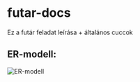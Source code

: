 # futar-docs
Ez a futár feladat leírása + általános cuccok

## ER-modell:

![ER-modell](https://github.com/14A-A-Lyedlik-Devs/futar-docs/blob/main/Fut%C3%A1r%20ER-modell.drawio.png?raw=true)
